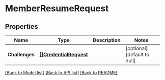 # MemberResumeRequest

## Properties
Name | Type | Description | Notes
------------ | ------------- | ------------- | -------------
**Challenges** | [**[]CredentialRequest**](CredentialRequest.md) |  | [optional] [default to null]

[[Back to Model list]](../README.md#documentation-for-models) [[Back to API list]](../README.md#documentation-for-api-endpoints) [[Back to README]](../README.md)



